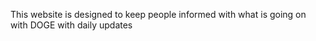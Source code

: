 This website is designed to keep people informed with what is going on with DOGE with daily updates
